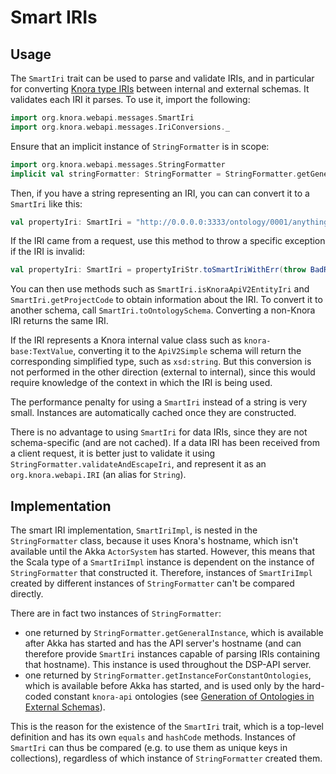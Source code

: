 <!---
 * Copyright © 2021 - 2024 Swiss National Data and Service Center for the Humanities and/or DaSCH Service Platform contributors.
 * SPDX-License-Identifier: Apache-2.0
-->

# Smart IRIs

## Usage

The `SmartIri` trait can be used to parse and validate IRIs, and in
particular for converting [Knora type IRIs](../../../03-endpoints/api-v2/knora-iris.md)
between internal and external schemas. It validates each IRI it parses. To use it,
import the following:

```scala
import org.knora.webapi.messages.SmartIri
import org.knora.webapi.messages.IriConversions._
```

Ensure that an implicit instance of `StringFormatter` is in scope:

```scala
import org.knora.webapi.messages.StringFormatter
implicit val stringFormatter: StringFormatter = StringFormatter.getGeneralInstance
```

Then, if you have a string representing an IRI, you can can convert
it to a `SmartIri` like this:

```scala
val propertyIri: SmartIri = "http://0.0.0.0:3333/ontology/0001/anything/v2#hasInteger".toSmartIri
````

If the IRI came from a request, use this method to throw a specific
exception if the IRI is invalid:

```scala
val propertyIri: SmartIri = propertyIriStr.toSmartIriWithErr(throw BadRequestException(s"Invalid property IRI: <$propertyIriStr>"))
```

You can then use methods such as `SmartIri.isKnoraApiV2EntityIri` and
`SmartIri.getProjectCode` to obtain information about the IRI. To
convert it to another schema, call `SmartIri.toOntologySchema`.
Converting a non-Knora IRI returns the same IRI.

If the IRI represents a Knora internal value class such as
`knora-base:TextValue`, converting it to the `ApiV2Simple` schema will
return the corresponding simplified type, such as `xsd:string`. But this
conversion is not performed in the other direction (external to
internal), since this would require knowledge of the context in which
the IRI is being used.

The performance penalty for using a `SmartIri` instead of a string is
very small. Instances are automatically cached once they are
constructed.

There is no advantage to using `SmartIri` for data IRIs, since they are
not schema-specific (and are not cached). If a data IRI has been
received from a client request, it is better just to validate it using
`StringFormatter.validateAndEscapeIri`, and represent it as an
`org.knora.webapi.IRI` (an alias for `String`).

## Implementation

The smart IRI implementation, `SmartIriImpl`, is nested in the
`StringFormatter` class, because it uses Knora's
hostname, which isn't available until the Akka `ActorSystem` has started.
However, this means that the Scala type of a `SmartIriImpl` instance is
dependent on the instance of `StringFormatter` that constructed it.
Therefore, instances of `SmartIriImpl` created by different instances of
`StringFormatter` can't be compared directly.

There are in fact two instances of `StringFormatter`:

- one returned by `StringFormatter.getGeneralInstance`, which is
  available after Akka has started and has the API server's hostname
  (and can therefore provide `SmartIri` instances capable of parsing
  IRIs containing that hostname). This instance is used throughout the
  DSP-API server.
- one returned by `StringFormatter.getInstanceForConstantOntologies`,
  which is available before Akka has started, and is used only by the
  hard-coded constant `knora-api` ontologies (see
  [Generation of Ontologies in External Schemas](ontology-schemas.md#generation-of-ontologies-in-external-schemas)).

This is the reason for the existence of the `SmartIri` trait, which is a
top-level definition and has its own `equals` and `hashCode` methods.
Instances of `SmartIri` can thus be compared (e.g. to use them as unique
keys in collections), regardless of which instance of `StringFormatter`
created them.
